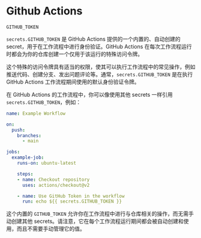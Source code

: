 # Github Actions

`GITHUB_TOKEN`

`secrets.GITHUB_TOKEN` 是 GitHub Actions 提供的一个内置的、自动创建的 secret，用于在工作流程中进行身份验证。GitHub Actions 在每次工作流程运行时都会为你的仓库创建一个仅用于该运行的特殊访问令牌。

这个特殊的访问令牌具有适当的权限，使其可以执行工作流程中的常见操作，例如推送代码、创建分支、发出问题评论等。通常，`secrets.GITHUB_TOKEN` 是在执行 GitHub Actions 工作流程期间使用的默认身份验证令牌。

在 GitHub Actions 的工作流程中，你可以像使用其他 secrets 一样引用 `secrets.GITHUB_TOKEN`，例如：

```yaml
name: Example Workflow

on:
  push:
    branches:
      - main

jobs:
  example-job:
    runs-on: ubuntu-latest

    steps:
    - name: Checkout repository
      uses: actions/checkout@v2

    - name: Use GitHub Token in the workflow
      run: echo ${{ secrets.GITHUB_TOKEN }}
```

这个内置的 `GITHUB_TOKEN` 允许你在工作流程中进行与仓库相关的操作，而无需手动创建其他 secrets。请注意，它在每个工作流程运行期间都会被自动创建和使用，而且不需要手动管理它的值。
